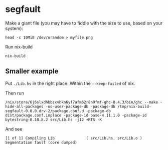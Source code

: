 # segfault

Make a giant file (you may have to fiddle with the size to use, based on your system):

```
head -c 10MiB /dev/urandom > myfile.png
```

Run nix-build

```
nix-build
```

## Smaller example

Put `./Lib.hs` in the right place:
Within the `--keep-failed` of nix.

Then run

```
/nix/store/6j6slxdhbbzxvhkn6yf7afm62r8n9fmf-ghc-8.4.3/bin/ghc --make -hide-all-packages -no-user-package-db -package-db /tmp/nix-build-segfault-0.0.0.drv-2/package.conf.d -package-db dist/package.conf.inplace -package-id base-4.11.1.0 -package-id bytestring-0.10.8.2 src/Lib.hs -j12 +RTS -K 
```

And see

```
[1 of 1] Compiling Lib              ( src/Lib.hs, src/Lib.o )
Segmentation fault (core dumped)
```
